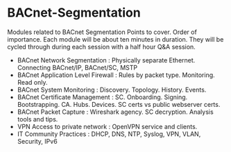 # BACnet-Segmentation
Modules related to BACnet Segmentation
Points to cover. Order of importance.
Each module will be about ten minutes in duration. They will be cycled through during each session with a half hour Q&A session.

* BACnet Network Segmentation   :      Physically separate Ethernet.  Connecting BACnet/IP, BACnet/SC, MSTP
* BACnet Application Level Firewall   :   Rules by packet type. Monitoring. Read only.
* BACnet System Monitoring   :   Discovery. Topology. History. Events. 
* BACnet Certificate Management   :    SC. Onboarding. Signing. Bootstrapping. CA. Hubs. Devices.      SC certs vs public webserver certs. 
* BACnet Packet Capture  : Wireshark agency. SC decryption. Analysis tools and tips.
* VPN Access to private network : OpenVPN service and clients.
* IT Community Practices   :    DHCP, DNS, NTP, Syslog, VPN, VLAN, Security, IPv6

<!---
KC: The device and system capabilities for description: 
1. BACnet network segmentation : 
Physically separate Ethernet.  
Connecting BACnet/IP, BACnet/SC, MSTP

2. BACnet Firewall :
Application layer routing is an intrinsic firewwall in and of itself.
Monitoring Error, Abort, Reject traffic.
Monitoring Device Management traffic.
Blocking Unauthorized Time Sync.
Read-only access into BACnet/SC.
BACnet/SC Hub with NPO diagnostics.

3. System monitoring (BACnet and syslog) :
Device discovery and connection monitoring.
Network discovery and topology.
Device history - firmware updates, database updates, identity change, address change.
Firewall Issues.
Auditable Events - eg. GSA.

4. BACnet/SC certificate management with Cimetrics Appliance and ABT.
5. Remote Packet Capture (including SC decryption).
6. VPN access to private Ethernet.
7. IT friendly features.

KC---------Slides and diagram and/or handout  one for each module - Talk and walk through -------
1. Segmentation.
 Just what it means. Layered and zones. Can be on same write but generally means separating interfaces. Number of interfaces is generally two or more. Same or different. 
Protocol. Ip address. Port. Url within the above. For example because pure sc is all the way to URL, it can coexist with bip or Ethernet pure because it is segmented. Segmentation can also allow different extensions to be separated. Like poe or multi drop or... Show with SbC3200 B3075 SbC3100.

2. Appliance/BNSD firewall like 3200 (or whichever has best firewall)
3. Appliance system monitoring. 
4. Onboarding Appliance and others with SC certificates.  Signing requests. CA. Bootstrapping... etc Distinguish between SC certs and public webserver certs.
5. Wireshark and quick packet analysis.  Wireshark capture of ip and sc. What to do with sc keys. Escrow and proxy. Really handing out the keys to other trust. Make it a player in secret domain.
6. Openvpn. Community client. Ovpn file loads in client. Server hands out .ovpn. Show in UI of products.
7.  Sc ip ports urls. Ipv6. Certificates and keys. Syslog. NTP. DNS. DHCP. BBMD. Radius. VPN again.
-->
